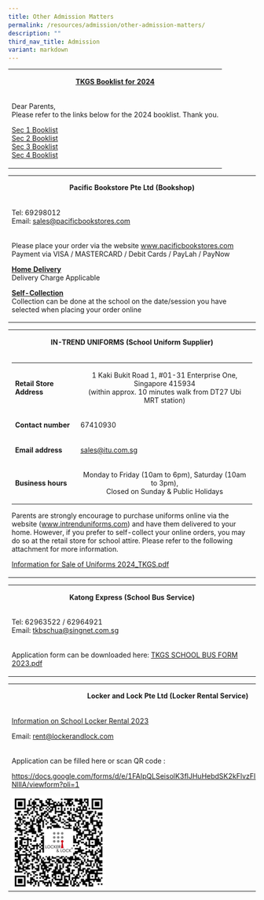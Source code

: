```yaml
---
title: Other Admission Matters
permalink: /resources/admission/other-admission-matters/
description: ""
third_nav_title: Admission
variant: markdown
---
```

<table>
<tbody>
<tr>
<td>
<p style="text-align: center;"><strong><u>TKGS Booklist for 2024</u></strong></p>
</td>
</tr>
<tr>
<td>
<p>Dear Parents,<br>Please refer to the links below for the 2024 booklist. Thank you.</p>
<p><a href="/files/Other_Admission_Matters/Sec_1_Booklist_2024.pdf">Sec 1 Booklist</a><br>
	<a href="/files/Other_Admission_Matters/Sec_2_Booklist_2024.pdf">Sec 2 Booklist</a><br>
	<a href="/files/Other_Admission_Matters/Sec_3_Booklist_2024.pdf">Sec 3 Booklist</a><br>
	<a href="/files/Other_Admission_Matters/Sec_4_Booklist_2024.pdf">Sec 4 Booklist</a></p>
</td>
</tr>
</tbody>
</table>
<table>
<tbody>
<tr>
<td>
<p style="text-align: center;"><strong>Pacific Bookstore Pte Ltd (Bookshop)</strong></p>
</td>
</tr>
<tr>
<td>
<p>Tel: 69298012<br>Email:&nbsp;<a href="mailto:sales@pacificbookstores.com" target="">sales@pacificbookstores.com</a></p>
</td>
</tr>
<tr>
<td>
<p>Please place your order via the website&nbsp;<a href="http://www.pacificbookstores.com/" target="_blank" rel="noopener">www.pacificbookstores.com</a><br>Payment via VISA / MASTERCARD / Debit Cards / PayLah / PayNow</p>
<p><strong><u>Home Delivery<br></u></strong>Delivery Charge Applicable</p>
<p><strong><u>Self-Collection<br></u></strong>Collection can be done at the school on the date/session you have selected when placing your order online</p>
</td>
</tr>
</tbody>
</table>
<table>
<tbody>
<tr>
<td>
<p style="text-align: center;"><strong>IN-TREND UNIFORMS (School Uniform Supplier)</strong></p>
</td>
</tr>
<tr>
<td>
<div>
<div>
<table>
<tbody>
<tr>
<td>
<p><strong>Retail Store Address</strong></p>
</td>
<td>
<p style="text-align: center;">1 Kaki Bukit Road 1, #01-31 Enterprise One, Singapore 415934<br>(within approx. 10 minutes walk from DT27 Ubi MRT station)</p>
</td>
</tr>
<tr>
<td>
<p><strong>Contact number</strong></p>
</td>
<td>
<p>67410930</p>
</td>
</tr>
<tr>
<td>
<p><strong>Email address</strong></p>
</td>
<td>
<p><a href="mailto:sales@itu.com.sg" target="">sales@itu.com.sg</a></p>
</td>
</tr>
<tr>
<td>
<p><strong>Business hours</strong></p>
</td>
<td>
<p style="text-align: center;">Monday to Friday (10am to 6pm), Saturday (10am to 3pm),<br>Closed on Sunday &amp; Public Holidays</p>
</td>
</tr>
</tbody>
</table>
<p>Parents are strongly encourage to purchase uniforms online&nbsp;via the website (<a href="http://www.intrenduniforms.com/" target="_blank" rel="noopener">www.intrenduniforms.com</a>)&nbsp;and have them delivered to your home. However, if you prefer to self-collect your online orders, you may do so at the retail store for school attire. Please refer to the following attachment for more information.</p>
<p><a href="/files/Other_Admission_Matters/Information_for_Sale_of_Uniforms_2024_TKGS.pdf">Information for Sale of Uniforms 2024_TKGS.pdf</a></p>
</div>
</div>
</td>
</tr>
</tbody>
</table>
<table>
<tbody>
<tr>
<td>
<p style="text-align: center;"><strong>Katong Express (School Bus Service)</strong></p>
</td>
</tr>
<tr>
<td>
<p>Tel: 62963522 / 62964921<br>Email:&nbsp;<a href="mailto:tkbschua@singnet.com.sg" target="">tkbschua@singnet.com.sg</a></p>
</td>
</tr>
<tr>
<td>
<p>Application form can be downloaded here: <a href="/files/TKGS%20SCHOOL%20BUS%20FORM%202023.pdf">TKGS SCHOOL BUS FORM 2023.pdf</a></p>
</td>
</tr>
</tbody>
</table>
<table>
<tbody>
<tr>
<td>
<p style="text-align: center;"><strong>Locker and Lock Pte Ltd (Locker Rental Service)</strong></p>
</td>
</tr>
<tr>
<td>
<p><a href="/files/2023%20School%20Locker%20Rental.pdf" target="_blank" rel="noopener">Information on School Locker Rental 2023</a></p>
<p>Email:&nbsp;<a href="mailto:rent@lockerandlock.com" target="">rent@lockerandlock.com</a></p>
</td>
</tr>
<tr>
<td>
<p>Application can be filled here or scan QR code :</p>
<p><a href="https://docs.google.com/forms/d/e/1FAIpQLSeisolK3flJHuHebdSK2kFlvzFlzeXmoubTjBSpnylG-NlllA/viewform?pli=1" target="_blank" rel="noopener">https://docs.google.com/forms/d/e/1FAIpQLSeisolK3flJHuHebdSK2kFlvzFlzeXmoubTjBSpnylG-NlllA/viewform?pli=1</a></p>
<img style="width: 30%;" src="/images/qr.png" align="left">
</td>
</tr>
</tbody>
</table>